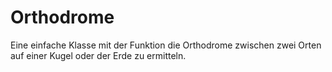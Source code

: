 # Orthodrome
Eine einfache Klasse mit der Funktion die Orthodrome zwischen zwei Orten auf einer Kugel oder der Erde zu ermitteln.
